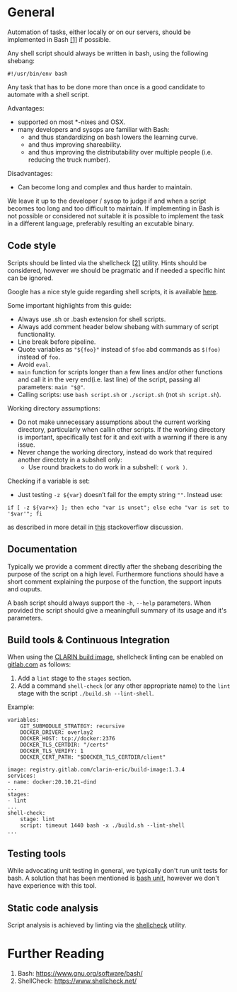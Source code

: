 # General

Automation of tasks, either locally or on our servers, should be implemented in Bash [[1]](#bash) if possible.

Any shell script should always be written in bash, using the following shebang:
```
#!/usr/bin/env bash
```

Any task that has to be done more than once is a good candidate to automate with a shell script.

Advantages:
* supported on most *-nixes and OSX.
* many developers and sysops are familiar with Bash:
  * and thus standardizing on bash lowers the learning curve.
  * and thus improving shareability.
  * and thus improving the distributability over multiple people (i.e. reducing the truck number).

Disadvantages:
* Can become long and complex and thus harder to maintain.

We leave it up to the developer / sysop to judge if and when a script becomes too long and too difficult to maintain. If implementing in Bash is not possible or considered not suitable
it is possible to implement the task in a different language, preferably resulting an excutable binary.

## Code style

Scripts should be linted via the shellcheck [[2]](#shellcheck) utility. Hints should be considered, however we should be pragmatic
and if needed a specific hint can be ignored.

Google has a nice style guide regarding shell scripts, it is available [here](https://google.github.io/styleguide/shellguide.html).

Some important highlights from this guide:
* Always use .sh or .bash extension for shell scripts.
* Always add comment header below shebang with summary of script functionality.
* Line break before pipeline.
* Quote variables as `"${foo}"` instead of `$foo` abd commands as `$(foo)` instead of `foo`.
* Avoid `eval`.
* `main` function for scripts longer than a few lines and/or other functions and call it in the very end(i.e. last line) of the script, passing all parameters: `main "$@"`.
* Calling scripts: use `bash script.sh` or `./script.sh` (not `sh script.sh`).

Working directory assumptions:
* Do not make unnecessary assumptions about the current working directory, particularly when callin other scripts. If the working directory is important, specifically test for it and exit with a warning if there is any issue.
* Never change the working directory, instead do work that required another directoty in a subshell only:
  * Use round brackets to do work in a subshell: `( work )`.

Checking if a variable is set:
* Just testing `-z ${var}` doesn’t fail for the empty string `""`. Instead use:
```
if [ -z ${var+x} ]; then echo "var is unset"; else echo "var is set to '$var'"; fi
```
as described in more detail in [this](https://stackoverflow.com/a/13864829) stackoverflow discussion.

## Documentation
Typically we provide a comment directly after the shebang describing the purpose of the script on a high level.
Furthermore functions should have a short comment explaining the purpose of the function, the support inputs and ouputs.

A bash script should always support the `-h`, `--help` parameters. When provided the script should give a meaningfull summary
of its usage and it's parameters.

## Build tools & Continuous Integration

When using the [CLARIN build image](https://gitlab.com/CLARIN-ERIC/build-image), shellcheck linting can be enabled
on [gitlab.com](https://gitlab.com) as follows:
1. Add a `lint` stage to the `stages` section.
2. Add a command `shell-check` (or any other appropriate name) to the `lint` stage with the script `./build.sh --lint-shell`.

Example:
```
variables:
    GIT_SUBMODULE_STRATEGY: recursive
    DOCKER_DRIVER: overlay2
    DOCKER_HOST: tcp://docker:2376
    DOCKER_TLS_CERTDIR: "/certs"
    DOCKER_TLS_VERIFY: 1
    DOCKER_CERT_PATH: "$DOCKER_TLS_CERTDIR/client"

image: registry.gitlab.com/clarin-eric/build-image:1.3.4
services:
- name: docker:20.10.21-dind
...
stages:
- lint
...
shell-check:
    stage: lint
    script: timeout 1440 bash -x ./build.sh --lint-shell
...
```

## Testing tools
While advocating unit testing in general, we typically don't run unit tests for bash. A solution that has been mentioned is [bash unit](https://github.com/pgrange/bash_unit), however
we don't have experience with this tool.

## Static code analysis
Script analysis is achieved by linting via the [shellcheck](https://www.shellcheck.net/) utility.

# Further Reading
1. <a name="bash">Bash: https://www.gnu.org/software/bash/</a>
2. <a name="shellcheck">ShellCheck: https://www.shellcheck.net/</a>
